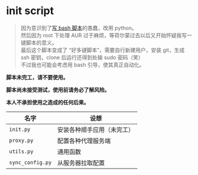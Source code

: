 # init script

> 因为意识到了[写 bash 脚本](https://github.com/lxl66566/init-script/tree/bash)的愚蠢，改用 python。  
> 然后因为 root 下处理 AUR 过于麻烦，等荷尔蒙过去以后又开始怀疑我写一键脚本的意义。  
> 最后这个脚本变成了 “好多键脚本”，需要自行新建用户，安装 git，生成 ssh 密钥，clone 后运行还得到处输 sudo 密码（笑）  
> 不过我也可能会考虑用 bash 引导，使其真正自动化。

**脚本未完工，请不要使用。**

**脚本尚未接受测试，使用前请务必了解风险。**

**本人不承担使用之造成的任何后果。**

<!-- prettier-ignore -->
| 名字             | 设想                       |
| ---------------- | -------------------------- |
| `init.py`        | 安装各种顺手应用（未完工） |
| `proxy.py`       | 配置各种代理服务端         |
| `utils.py`       | 通用函数                   |
| `sync_config.py` | 从服务器拉取配置           |

